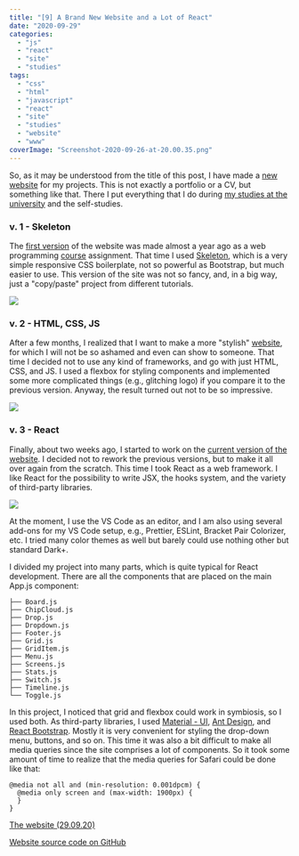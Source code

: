```yaml
---
title: "[9] A Brand New Website and a Lot of React"
date: "2020-09-29"
categories: 
  - "js"
  - "react"
  - "site"
  - "studies"
tags: 
  - "css"
  - "html"
  - "javascript"
  - "react"
  - "site"
  - "studies"
  - "website"
  - "www"
coverImage: "Screenshot-2020-09-26-at-20.00.35.png"
---
```


So, as it may be understood from the title of this post, I have made a [new website](https://proj.create-react-app.com/) for my projects. This is not exactly a portfolio or a CV, but something like that. There I put everything that I do during [my studies at the university](https://create-react-app.com/my-studies-at-the-university/) and the self-studies.

### v. 1 - Skeleton

The [first version](https://old.create-react-app.com/Projects/Skeleton/index.html) of the website was made almost a year ago as a web programming [course](https://opetustarjontahaku.lab.fi/search.php#result-13407) assignment. That time I used [Skeleton](http://getskeleton.com/), which is a very simple responsive CSS boilerplate, not so powerful as Bootstrap, but much easier to use. This version of the site was not so fancy, and, in a big way, just a "copy/paste" project from different tutorials.

![](images/Screenshot-2020-09-29-at-16.04.39-1024x648.png)

### v. 2 - HTML, CSS, JS

After a few months, I realized that I want to make a more "stylish" [website](https://old.create-react-app.com/), for which I will not be so ashamed and even can show to someone. That time I decided not to use any kind of frameworks, and go with just HTML, CSS, and JS. I used a flexbox for styling components and implemented some more complicated things (e.g., glitching logo) if you compare it to the previous version. Anyway, the result turned out not to be so impressive.

![](images/Screenshot-2020-09-29-at-16.04.51-1024x520.png)

### v. 3 - React

Finally, about two weeks ago, I started to work on the [current version of the website](https://proj.create-react-app.com/). I decided not to rework the previous versions, but to make it all over again from the scratch. This time I took React as a web framework. I like React for the possibility to write JSX, the hooks system, and the variety of third-party libraries.

![](images/Screenshot-2020-09-28-at-22.30.55-1024x538.png)

At the moment, I use the VS Code as an editor, and I am also using several add-ons for my VS Code setup, e.g., Prettier, ESLint, Bracket Pair Colorizer, etc. I tried many color themes as well but barely could use nothing other but standard Dark+.

I divided my project into many parts, which is quite typical for React development. There are all the components that are placed on the main App.js component:

```
├── Board.js
├── ChipCloud.js
├── Drop.js
├── Dropdown.js
├── Footer.js
├── Grid.js
├── GridItem.js
├── Menu.js
├── Screens.js
├── Stats.js
├── Switch.js
├── Timeline.js
└── Toggle.js
```

In this project, I noticed that grid and flexbox could work in symbiosis, so I used both. As third-party libraries, I used [Material - UI](https://material-ui.com/), [Ant Design](https://ant.design/), and [React Bootstrap](https://react-bootstrap.github.io/). Mostly it is very convenient for styling the drop-down menu, buttons, and so on. This time it was also a bit difficult to make all media queries since the site comprises a lot of components. So it took some amount of time to realize that the media queries for Safari could be done like that:

```
@media not all and (min-resolution: 0.001dpcm) {
  @media only screen and (max-width: 1900px) {
  }
}
```

[The website (29.09.20)](https://proj.create-react-app.com/)

[Website source code on GitHub](https://github.com/villivald)
